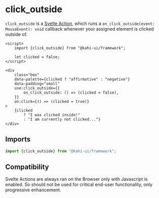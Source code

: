 # click_outside

`click_outside` is a [Svelte Action](https://svelte.dev/docs#use_action), which runs a `on_click_outside(event: MouseEvent): void` callback whenever your assigned element is clicked outside of.

```svelte {title="click_outside Preview" mode="repl"}
<script>
    import {click_outside} from "@kahi-ui/framework";

    let clicked = false;
</script>

<div
    class="box"
    data-palette={clicked ? "affirmative" : "negative"}
    data-padding="small"
    use:click_outside={{
        on_click_outside: () => (clicked = false),
    }}
    on:click={() => (clicked = true)}
>
    {clicked
        ? "I was clicked inside!"
        : "I am currently not clicked..."}
</div>
```

## Imports

```javascript {title="click_outside Imports"}
import {click_outside} from "@kahi-ui/framework";
```

## Compatibility

Svelte Actions are always ran on the Browser only with Javascript is enabled. So should not be used for critical end-user functionality, only progressive enhancement.
